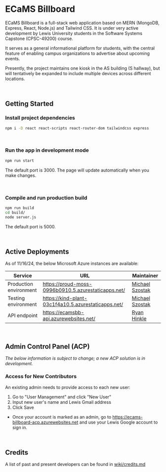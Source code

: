 # ECaMS Billboard
ECaMS Billboard is a full-stack web application based on MERN (MongoDB, Express, React, Node.js) and Tailwind CSS. It is under very active development by Lewis University students in the Software Systems Capstone (CPSC-49200) course.

It serves as a general informational platform for students, with the central feature of enabling campus organizations to advertise about upcoming events.

Presently, the project maintains one kiosk in the AS building (S hallway), but will tentatively be expanded to include multiple devices across different locations.

<br/>

## Getting Started

### Install project dependencies
```bash
npm i -D react react-scripts react-router-dom tailwindcss express
```

</br>

### Run the app in development mode
```bash
npm run start
```

The default port is 3000.
The page will update automatically when you make changes.

</br>

### Compile and run production build
```bash
npm run build
cd build/
node server.js
```

The default port is 5000.


</br>

## Active Deployments
As of 11/16/24, the below Microsoft Azure instances are available:

| Service                | URL                                                 | Maintainer                                           |
| ---------------------- | --------------------------------------------------- | ---------------------------------------------------- |
| Production environment | https://proud-moss-0996b0910.5.azurestaticapps.net/ | [Michael Szostak](mailto:michaeldszostak@lewisu.edu) |
| Testing environment    | https://kind-plant-03c1f4a10.5.azurestaticapps.net/ | [Michael Szostak](mailto:michaeldszostak@lewisu.edu) |
| API endpoint           | https://ecamsbb-api.azurewebsites.net/              | [Ryan Hinkle](mailto:ryanehinkle@lewisu.edu)         |

<br/>

## Admin Control Panel (ACP)
*The below information is subject to change; a new ACP solution is in development.*
### Access for New Contributors

An existing admin needs to provide access to each new user:
1. Go to "User Management" and click "New User"
2. Input new user's name and Lewis Gmail address
3. Click Save

- Once your account is marked as an admin, go to https://ecams-billboard-acp.azurewebsites.net and use your Lewis Google account to sign in.

<br/>

## Credits
A list of past and present developers can be found in [wiki/credits.md](wiki/credits.md)

